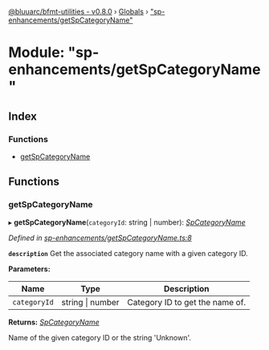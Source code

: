 [@bluuarc/bfmt-utilities - v0.8.0](../README.md) › [Globals](../globals.md) › ["sp-enhancements/getSpCategoryName"](_sp_enhancements_getspcategoryname_.md)

# Module: "sp-enhancements/getSpCategoryName"

## Index

### Functions

* [getSpCategoryName](_sp_enhancements_getspcategoryname_.md#getspcategoryname)

## Functions

###  getSpCategoryName

▸ **getSpCategoryName**(`categoryId`: string | number): *[SpCategoryName](../enums/_datamine_types_.spcategoryname.md)*

*Defined in [sp-enhancements/getSpCategoryName.ts:8](https://github.com/BluuArc/bfmt-utilities/blob/master/src/sp-enhancements/getSpCategoryName.ts#L8)*

**`description`** Get the associated category name with a given category ID.

**Parameters:**

Name | Type | Description |
------ | ------ | ------ |
`categoryId` | string &#124; number | Category ID to get the name of. |

**Returns:** *[SpCategoryName](../enums/_datamine_types_.spcategoryname.md)*

Name of the given category ID or the string 'Unknown'.
